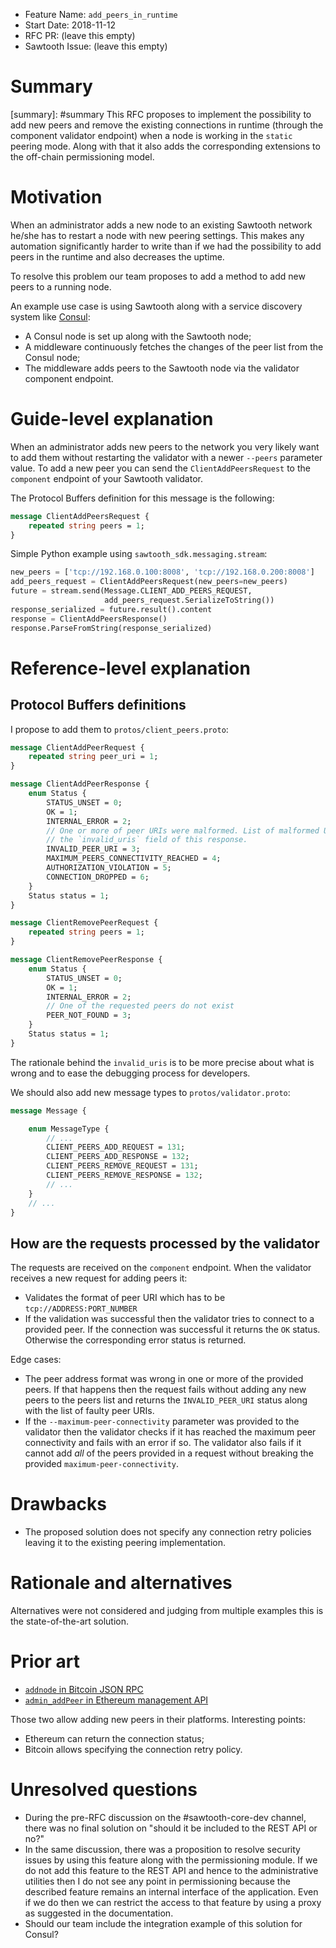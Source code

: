 - Feature Name: `add_peers_in_runtime`
- Start Date: 2018-11-12
- RFC PR: (leave this empty)
- Sawtooth Issue: (leave this empty)

# Summary
[summary]: #summary This RFC proposes to implement the possibility to add new
peers and remove the existing connections in runtime (through the component
validator endpoint) when a node is working in the `static` peering mode. Along
with that it also adds the corresponding extensions to the off-chain
permissioning model.

# Motivation
[motivation]: #motivation

When an administrator adds a new node to an existing Sawtooth network he/she has
to restart a node with new peering settings. This makes any automation
significantly harder to write than if we had the possibility to add peers in the
runtime and also decreases the uptime.

To resolve this problem our team proposes to add a method to add new peers to a
running node.

An example use case is using Sawtooth along with a service discovery system like
[Consul](https://www.consul.io):

- A Consul node is set up along with the Sawtooth node;
- A middleware continuously fetches the changes of the peer list from the Consul
  node;
- The middleware adds peers to the Sawtooth node via the validator component
  endpoint.

# Guide-level explanation
[guide-level-explanation]: #guide-level-explanation

When an administrator adds new peers to the network you very likely want to add
them without restarting the validator with a newer `--peers` parameter value. To
add a new peer you can send the `ClientAddPeersRequest` to the `component`
endpoint of your Sawtooth validator.

The Protocol Buffers definition for this message is the following:

```protobuf
message ClientAddPeersRequest {
    repeated string peers = 1;
}
```

Simple Python example using `sawtooth_sdk.messaging.stream`:

```python
new_peers = ['tcp://192.168.0.100:8008', 'tcp://192.168.0.200:8008']
add_peers_request = ClientAddPeersRequest(new_peers=new_peers)
future = stream.send(Message.CLIENT_ADD_PEERS_REQUEST,
                     add_peers_request.SerializeToString())
response_serialized = future.result().content
response = ClientAddPeersResponse()
response.ParseFromString(response_serialized)
```

# Reference-level explanation
[reference-level-explanation]: #reference-level-explanation

## Protocol Buffers definitions
[protobuf]: #protobuf

I propose to add them to `protos/client_peers.proto`:

```protobuf
message ClientAddPeerRequest {
    repeated string peer_uri = 1;
}

message ClientAddPeerResponse {
    enum Status {
        STATUS_UNSET = 0;
        OK = 1;
        INTERNAL_ERROR = 2;
        // One or more of peer URIs were malformed. List of malformed URIs is in
        // the `invalid_uris` field of this response.
        INVALID_PEER_URI = 3;
        MAXIMUM_PEERS_CONNECTIVITY_REACHED = 4;
        AUTHORIZATION_VIOLATION = 5;
        CONNECTION_DROPPED = 6;
    }
    Status status = 1;
}

message ClientRemovePeerRequest {
    repeated string peers = 1;
}

message ClientRemovePeerResponse {
    enum Status {
        STATUS_UNSET = 0;
        OK = 1;
        INTERNAL_ERROR = 2;
        // One of the requested peers do not exist
        PEER_NOT_FOUND = 3;
    }
    Status status = 1;
}
```

The rationale behind the `invalid_uris` is to be more precise about what is
wrong and to ease the debugging process for developers.

We should also add new message types to `protos/validator.proto`:

```protobuf
message Message {

    enum MessageType {
        // ...
        CLIENT_PEERS_ADD_REQUEST = 131;
        CLIENT_PEERS_ADD_RESPONSE = 132;
        CLIENT_PEERS_REMOVE_REQUEST = 131;
        CLIENT_PEERS_REMOVE_RESPONSE = 132;
        // ...
    }
    // ...
}
```

## How are the requests processed by the validator
[request-processing]: #request-processing

The requests are received on the `component` endpoint. When the validator
receives a new request for adding peers it:

- Validates the format of peer URI which has to be `tcp://ADDRESS:PORT_NUMBER`
- If the validation was successful then the validator tries to connect to a
  provided peer. If the connection was successful it returns the `OK` status.
  Otherwise the corresponding error status is returned.

Edge cases:

- The peer address format was wrong in one or more of the provided peers. If
  that happens then the request fails without adding any new peers to the peers
  list and returns the `INVALID_PEER_URI` status along with the list of faulty
  peer URIs.
- If the `--maximum-peer-connectivity` parameter was provided to the validator
  then the validator checks if it has reached the maximum peer connectivity and
  fails with an error if so. The validator also fails if it cannot add _all_ of
  the peers provided in a request without breaking the provided
  `maximum-peer-connectivity`.

# Drawbacks
[drawbacks]: #drawbacks

- The proposed solution does not specify any connection retry policies leaving
  it to the existing peering implementation.

# Rationale and alternatives
[alternatives]: #alternatives

Alternatives were not considered and judging from multiple examples this is the
state-of-the-art solution.

# Prior art
[prior-art]: #prior-art

- [`addnode` in Bitcoin JSON RPC](https://bitcoincore.org/en/doc/0.16.0/rpc/network/addnode/)
- [`admin_addPeer` in Ethereum management API](https://github.com/ethereum/go-ethereum/wiki/Management-APIs#admin_addpeer)

Those two allow adding new peers in their platforms. Interesting points:

- Ethereum can return the connection status;
- Bitcoin allows specifying the connection retry policy.

# Unresolved questions
[unresolved]: #unresolved-questions

- During the pre-RFC discussion on the #sawtooth-core-dev channel, there was no
  final solution on "should it be included to the REST API or no?"
- In the same discussion, there was a proposition to resolve security issues by
  using this feature along with the permissioning module. If we do not add this
  feature to the REST API and hence to the administrative utilities then I do
  not see any point in permissioning because the described feature remains an
  internal interface of the application. Even if we do then we can restrict the
  access to that feature by using a proxy as suggested in the documentation.
- Should our team include the integration example of this solution for Consul?
